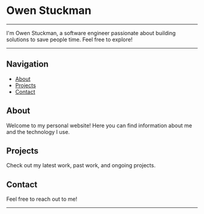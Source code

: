 

# Owen Stuckman
---

I'm Owen Stuckman, a software engineer passionate about building solutions to save people time. Feel free to explore!

---

## Navigation
- [About](about)
- [Projects](projects)
- [Contact](contact)

## About
Welcome to my personal website! Here you can find information about me and the technology I use. 

## Projects
Check out my latest work, past work, and ongoing projects.

## Contact
Feel free to reach out to me!

---


